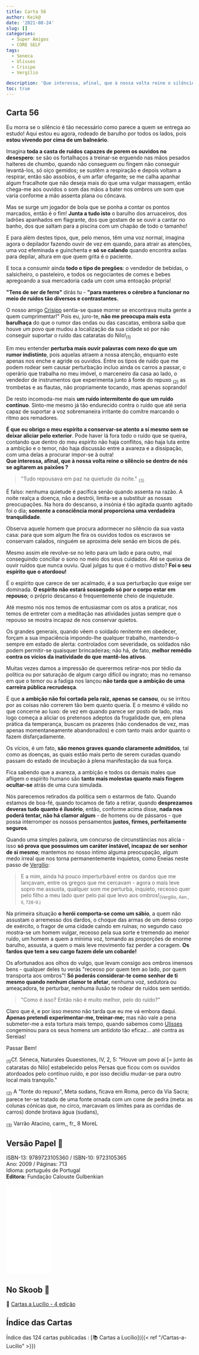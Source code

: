 ```yaml
---
title: Carta 56
author: Keik@
date: '2021-08-24'
slug: []
categories:
  - Super Amigos
  - CORE SELF
tags:
  - Seneca
  - Ulisses
  - Crisipo
  - Vergílio

description: 'Que interessa, afinal, que à nossa volta reine o silêncio se dentro de nós se agitarem as paixões ?'
toc: true
---
```


## Carta 56

Eu morra se o silêncio é tão necessário como parece a quem se entrega ao estudo! Aqui estou eu agora, rodeado de barulho por todos os lados, pois **estou vivendo por cima de um balneário**. 

Imagina **toda a casta de ruídos capazes de porem os ouvidos no desespero**: se são os fortalhaços a treinar-se erguendo nas mãos pesados halteres de chumbo, quando não conseguem ou fingem não conseguir levantá-los, só oiço gemidos; se sustêm a respiração e depois voltam a respirar, então são assobios, é um arfar ofegante; se me calha apanhar algum fracalhote que não deseja mais do que uma vulgar massagem, então chega-me aos ouvidos o som das mãos a bater nos ombros um som que varia conforme a mão assenta plana ou côncava. 

Mas se surge um jogador de bola que se ponha a contar os pontos marcados, então é o fim! **Junta a tudo isto** o barulho dos arruaceiros, dos ladrões apanhados em flagrante, dos que gostam de se ouvir a cantar no banho, dos que saltam para a piscina com um chapão de todo o tamanho! 

E para além destes tipos, que, pelo menos, têm uma voz normal, imagina agora o depilador fazendo ouvir de vez em quando, para atrair as atenções, uma voz efeminada e guinchenta e **só se calando** quando encontra axilas para depilar, altura em que quem grita é o paciente. 

E toca a consumir ainda **todo o tipo de pregões**: o vendedor de bebidas, o salsicheiro, o pasteleiro, e todos os negociantes de comes e bebes apregoando a sua mercadoria cada um com uma entoação própria!


**"Tens de ser de ferro"**  dirás tu - **"para manteres o cérebro a funcionar no meio de ruídos tão diversos e contrastantes.** 

O nosso amigo [Crisipo](https://pt.wikipedia.org/wiki/Crisipo_de_Solos) sentia-se quase morrer se encontrava muita gente a quem cumprimentar!" Pois eu, juro-te, **não me preocupa mais esta barulhaça** do que o rumor das ondas ou das cascatas, embora saiba que houve um povo que mudou a localização da sua cidade só por não conseguir suportar o ruído das cataratas do Nilo!<sub>(1)</sub>

Em meu entender **perturba mais ouvir palavras com nexo do que um rumor indistinto**, pois aquelas atraem a nossa atenção, enquanto este apenas nos enche e agride os ouvidos. Entre os tipos de ruído que me podem rodear sem causar perturbação incluo ainda os carros a passar, o operário que trabalha no meu imóvel, o marceneiro da casa ao lado, o vendedor de instrumentos que experimenta junto à fonte do repuxo <sub>(2)</sub> as trombetas e as flautas, não propriamente tocando, mas apenas soprando! 

De resto incomoda-me mais **um ruído intermitente do que um ruído contínuo**. Sinto-me mesmo já tão endurecido contra o ruído que até seria capaz de suportar a voz sobremaneira irritante do comitre marcando o ritmo aos remadores. 

**É que eu obrigo o meu espírito a conservar-se atento a si mesmo sem se deixar aliciar pelo exterior**. Pode haver lá fora todo o ruído que se queira, contando que dentro do meu espírito não haja conflitos, não haja luta entre a ambição e o temor, não haja discussão entre a avareza e a dissipação, com uma delas a procurar impor-se à outra!  
**Que interessa, afinal, que à nossa volta reine o silêncio se dentro de nós se agitarem as paixões ?**

> "Tudo repousava em paz na quietude da noite." <sub>(3)</sub>

É falso: nenhuma quietude é pacífica senão quando assenta na razão. A noite realça a doença, não a destrói, limita-se a substituir as nossas preocupações. Na hora do descanso, a insónia é tão agitada quanto agitado foi o dia; **somente a consciência moral proporciona uma verdadeira tranquilidade**.

Observa aquele homem que procura adormecer no silêncio da sua vasta casa: para que som algum lhe fira os ouvidos todos os escravos se conservam calados, ninguém se aproxima dele senão em bicos de pés. 

Mesmo assim ele revolve-se no leito para um lado e para outro, mal conseguindo conciliar o sono no meio dos seus cuidados. Até se queixa de ouvir ruídos que nunca ouviu. Qual julgas tu que é o motivo disto? **Foi o seu espírito que o atordoou!** 

É o espírito que carece de ser acalmado, é a sua perturbação que exige ser dominada. **O espírito não estará sossegado só por o corpo estar em repouso**; o próprio descanso é frequentemente cheio de inquietude. 

Até mesmo nós nos temos de entusiasmar com os atos a praticar, nos temos de entreter com a meditação nas atividades justas sempre que o repouso se mostra incapaz de nos conservar quietos.

Os grandes generais, quando vêem o soldado renitente em obedecer, forçam a sua impaciência impondo-lhe qualquer trabalho, mantendo-o sempre em estado de alerta: controlados com severidade, os soldados não podem permitir-se quaisquer brincadeiras; não há, de fato, **melhor remédio contra os vícios da inatividade do que mantê-los ativos**.

Muitas vezes damos a impressão de querermos retirar-nos por tédio da política ou por saturação de algum cargo difícil ou ingrato; mas no remanso em que o temor ou a fadiga nos lançou **não tarda que a ambição de uma carreira pública recrudesça**. 

É que **a ambição não foi cortada pela raiz, apenas se cansou**, ou se irritou por as coisas não
correrem tão bem quanto queria. E o mesmo é válido no que concerne ao luxo: de vez em quando parece ser posto de lado, mas logo começa a aliciar os pretensos adeptos da frugalidade que, em plena prática da temperança, buscam os prazeres (não condenados de vez, mas apenas momentaneamente abandonados) e com tanto mais ardor quanto o fazem disfarçadamente. 

Os vícios, é um fato, **são menos graves quando claramente admitidos**, tal como as doenças, as quais estão mais perto de serem curadas quando passam do estado de incubação à plena manifestação da sua força. 

Fica sabendo que a avareza, a ambição e todos os demais males que afligem o espírito humano são
**tanto mais molestas quanto mais fingem ocultar-se** atrás de uma cura simulada. 

Nós parecemos retirados da política sem o estarmos de fato. Quando estamos de boa-fé, quando tocamos de fato a retirar, quando **desprezamos deveras tudo quanto é ilusório**, então, conforme acima disse, **nada nos poderá tentar, não há clamor algum** - de homens ou de pássaros - que possa interromper os nossos pensamentos **justos, firmes, perfeitamente seguros**.

Quando uma simples palavra, um concurso de circunstâncias nos alicia - isso **só prova que possuimos um caráter instável, incapaz de ser senhor de si mesmo**; mantemos no nosso íntimo alguma preocupação, algum medo irreal que nos torna permanentemente inquietos, como Eneias neste passo de [Vergílio](https://pt.wikipedia.org/wiki/Virg%C3%ADlio):

> E a mim, ainda há pouco imperturbável entre os dardos que me lançavam, entre os gregos que me cercavam - agora o mais leve sopro me assusta, qualquer som me perturba, inquieto, receoso quer pelo filho a meu lado quer pelo pai que levo aos ombros!<sub>(Vergílio, Aen., II, 726-9.)</sub>


Na primeira situação **o herói comporta-se como um sábio**, a quem não assustam o arremesso dos dardos, o choque das armas de um denso corpo de exército, o fragor de uma cidade caindo em ruínas; no segundo caso mostra-se um homem vulgar, receoso pela sua sorte e tremendo ao menor ruído, um homem a quem a mínima voz, tomando as proporções de enorme barulho, assusta, a quem o mais leve movimento faz perder a coragem. **Os fardos que tem a seu cargo fazem dele um cobarde!** 

Os afortunados aos olhos do vulgo, que levam consigo aos ombros imensos bens - qualquer deles tu verás "receoso por quem tem ao lado, por quem transporta aos ombros"! **Só poderás considerar-te como senhor de ti mesmo quando nenhum clamor te afetar**, nenhuma voz, sedutora ou ameaçadora, te perturbar, nenhuma ilusão te rodear de ruídos sem sentido. 
> "Como é isso? Então não é muito melhor, pelo do ruído?" 

Claro que é, e por isso mesmo não tarda que eu me vá embora daqui. **Apenas pretendi experimentar-me, treinar-me;** mas não vale a pena submeter-me a esta tortura mais tempo, quando sabemos como [Ulisses](https://pt.wikipedia.org/wiki/Odisseu) congeminou para os seus homens um antídoto tão eficaz... até contra as Sereias!



Passar Bem!

<sub>(1)</sub>Cf. Séneca, Naturales Quaestiones, IV, 2, 5: "Houve um povo aí [= junto às cataratas do Nilo] estabelecido pelos Persas que ficou com os ouvidos atordoados pelo contínuo ruído, e por isso decidiu mudar-se para outro local mais tranquilo."  

<sub>(2)</sub>  A "fonte do repuxo", Meta sudans, ficava em Roma, perco da Via Sacra; parece ter-se tratado de uma fonte ornada com um cone de pedra (meta: as colunas cónicas que, no circo, marcavam os limites para as corridas de carros) donde brotava água (sudans),  

<sub>(3)</sub> Varrão Atacino, carm,, fr_ 8 MoreL   


## Versão Papel :book:

ISBN-13: 9789723105360 / ISBN-10: 9723105365  
Ano: 2009 / Páginas: 713  
Idioma: português de Portugal   
**Editora:** Fundação Calouste Gulbenkian

<iframe style="width:120px;height:240px;" marginwidth="0" marginheight="0" scrolling="no" frameborder="0" src="//ws-na.amazon-adsystem.com/widgets/q?ServiceVersion=20070822&OneJS=1&Operation=GetAdHtml&MarketPlace=BR&source=ac&ref=tf_til&ad_type=product_link&tracking_id=mundodekeika-20&marketplace=amazon&amp;region=BR&placement=9723105365&asins=9723105365&linkId=fb8dc16224bc0c2b7943ec769c5b5905&show_border=true&link_opens_in_new_window=true&price_color=333333&title_color=0066c0&bg_color=ffffff">
    </iframe>


## No Skoob :eagle:

:book: [Cartas a Lucílio - 4 edição](https://www.skoob.com.br/cartas-a-lucilio-37684ed41245.html)


## Índice das Cartas

Índice das 124 cartas publicadas : [📚 Cartas a Lucílio]({{< ref "/Cartas-a-Lucilio" >}})